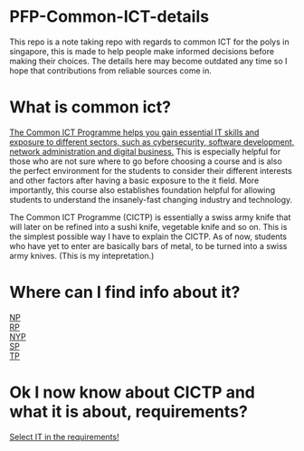 # PFP-Common-ICT-details
This repo is a note taking repo with regards to common ICT for the polys in singapore, this is made to help people make informed decisions before making their choices. The details here may become outdated any time so I hope that contributions from reliable sources come in.


# What is common ict?

[The Common ICT Programme helps you gain essential IT skills and exposure to different sectors, such as cybersecurity, software development, network administration and digital business.](https://www.nyp.edu.sg/schools/sit/full-time-courses/common-ict-programme.html#:~:text=The%20Common%20ICT%20Programme%20helps,network%20administration%20and%20digital%20business.) This is especially helpful for those who are not sure where to go before choosing a course and is also the perfect environment for the students to consider their different interests and other factors after having a basic exposure to the it field. More importantly, this course also establishes foundation helpful for allowing students to understand the insanely-fast changing industry and technology.       

The Common ICT Programme (CICTP) is essentially a swiss army knife that will later on be refined into a sushi knife, vegetable knife and so on. This is the simplest possible way I have to explain the CICTP. As of now, students who have yet to enter are basically bars of metal, to be turned into a swiss army knives. (This is my intepretation.)

# Where can I find info about it?

[NP](https://www.np.edu.sg/schools-courses/academic-schools/school-of-infocomm-technology/common-ict-programme)           
[RP](https://www.rp.edu.sg/soi/full-time-diplomas/Details/common-ict-programme)           
[NYP](https://www.nyp.edu.sg/schools/sit/full-time-courses/common-ict-programme.html)         
[SP](https://www.sp.edu.sg/soc/courses/full-time-diplomas/common-ict-programme/overview)            
[TP](https://www.tp.edu.sg/t63)         

# Ok I now know about CICTP and what it is about, requirements?

[Select IT in the requirements!](https://pfp.polytechnic.edu.sg/PFP/pfp_courses.html)
